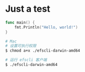 # Just a test

```go
func main() {
    fmt.Println("Hello, world!")
}
```

```bash
# Mac
# 设置可执行权限
$ chmod a+x ./efscli-darwin-amd64

# 运行 efscli 客户端
$ ./efscli-darwin-amd64
```